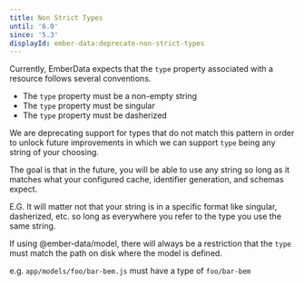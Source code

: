 ```yaml
---
title: Non Strict Types
until: '6.0'
since: '5.3'
displayId: ember-data:deprecate-non-strict-types
---
```


Currently, EmberData expects that the `type` property associated with a resource follows several conventions.

- The `type` property must be a non-empty string
- The `type` property must be singular
- The `type` property must be dasherized

We are deprecating support for types that do not match this pattern in order to unlock future improvements in which we can support `type` being any string of your choosing.

The goal is that in the future, you will be able to use any string so long as it matches what your configured cache, identifier generation, and schemas expect.

E.G. It will matter not that your string is in a specific format like singular, dasherized, etc. so long as everywhere you refer to the type you use the same string.

If using @ember-data/model, there will always be a restriction that the `type` must match the path on disk where the model is defined.

e.g. `app/models/foo/bar-bem.js` must have a type of `foo/bar-bem`
